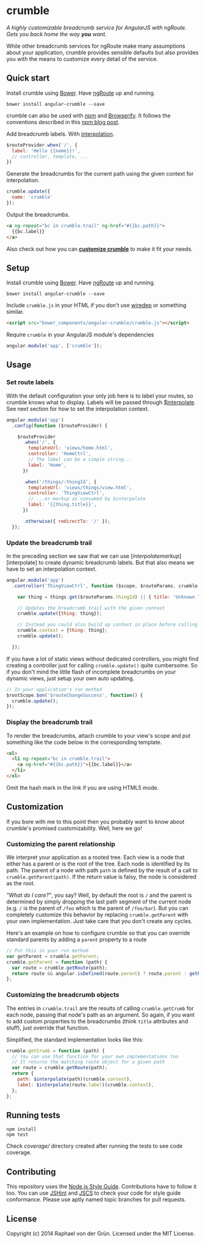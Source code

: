 # crumble

*A highly customizable breadcrumb service for AngularJS with ngRoute. Gets you back home the way __you__ want.*

While other breadcrumb services for ngRoute make many assumptions about your application, crumble provides sensible defaults but also provides you with the means to customize every detail of the service.


## Quick start

Install crumble using [Bower]. Have [ngRoute] up and running.
~~~
bower install angular-crumble --save
~~~
crumble can also be used with [npm] and [Browserify]. It follows the conventions described in this [npm blog post].

Add breadcrumb labels. With [interpolation][$interpolate].
~~~js
$routeProvider.when('/', {
  label: 'Hello {{name}}!',
  // controller, template, ...
})
~~~

Generate the breadcrumbs for the current path using the given context for interpolation.
~~~js
crumble.update({
  name: 'crumble'
});
~~~

Output the breadcrumbs.
~~~html
<a ng-repeat="bc in crumble.trail" ng-href="#{{bc.path}}">
  {{bc.label}}
</a>
~~~

Also check out how you can **[customize crumble](#customization)** to make it fit your needs.


## Setup

Install crumble using [Bower]. Have [ngRoute] up and running.
~~~
bower install angular-crumble --save
~~~

Include `crumble.js` in your HTML if you don't use [wiredep] or something similar.

~~~html
<script src="bower_components/angular-crumble/crumble.js"></script>
~~~

Require `crumble` in your AngularJS module's dependencies

~~~js
angular.module('app', ['crumble']);
~~~


## Usage

### Set route labels

With the default configuration your only job here is to label your routes, so crumble knows what to display. Labels will be passed through [$interpolate]. See next section for how to set the interpolation context.

~~~js
angular.module('app')
  .config(function ($routeProvider) {

    $routeProvider
      .when('/', {
        templateUrl: 'views/home.html',
        controller: 'HomeCtrl',
        // The label can be a simple string...
        label: 'Home',
      })

      .when('/things/:thingId', {
        templateUrl: 'views/things/view.html',
        controller: 'ThingViewCtrl',
        // ...or markup as consumed by $interpolate
        label: '{{thing.title}}',
      })

      .otherwise({ redirectTo: '/' });
  });
~~~


### Update the breadcrumb trail

In the preceding section we saw that we can use [$interpolate markup][$interpolate] to create dynamic breadcrumb labels. But that also means we have to set an interpolation context.

~~~js
angular.module('app')
  .controller('ThingViewCtrl', function ($scope, $routeParams, crumble, things) {

    var thing = things.get($routeParams.thingId) || { title: 'Unknown Thing' };

    // Updates the breadcrumb trail with the given context
    crumble.update({thing: thing});

    // Instead you could also build up context in place before calling update
    crumble.context = {thing: thing};
    crumble.update();

  });
~~~

If you have a lot of static views without dedicated controllers, you might find  creating a controller just for calling `crumble.update()` quite cumbersome. So if you don't mind the little flash of incomplete breadcrumbs on your dynamic views, just setup your own auto updating.

~~~js
// In your application's run method
$rootScope.$on('$routeChangeSuccess', function() {
  crumble.update();
});
~~~

### Display the breadcrumb trail

To render the breadcrumbs, attach crumble to your view's scope and put something like the code below in the corresponding template.

~~~html
<ol>
  <li ng-repeat="bc in crumble.trail">
    <a ng-href="#{{bc.path}}">{{bc.label}}</a>
  </li>
</ol>
~~~

Omit the hash mark in the link if you are using HTML5 mode.


## Customization

If you bore with me to this point then you probably want to know about crumble's promised customizability. Well, here we go!

### Customizing the parent relationship

We interpret your application as a rooted tree. Each view is a node that either has a parent or is the root of the tree. Each node is identified by its path. The parent of a node with path `path` is defined by the result of a call to `crumble.getParent(path)`. If the return value is falsy, the node is considered as the root.

*"What do I care?"*, you say? Well, by default the root is `/` and the parent is determined by simply dropping the last path segment of the current node (e.g. `/` is the parent of `/foo` which is the parent of `/foo/bar`). But you can completely customize this behavior by replacing `crumble.getParent` with your own implementation. Just take care that you don't create any cycles.

Here's an example on how to configure crumble so that you can override standard parents by adding a `parent` property to a route

~~~js
// Put this in your run method
var getParent = crumble.getParent;
crumble.getParent = function (path) {
  var route = crumble.getRoute(path);
  return route && angular.isDefined(route.parent) ? route.parent : getParent(path);
};
~~~

### Customizing the breadcrumb objects

The entries in `crumble.trail` are the results of calling `crumble.getCrumb` for each node, passing that node's path as an argument. So again, if you want to add custom properties to the breadcrumbs (think `title` attributes and stuff), just override that function.

Simplified, the standard implementation looks like this:

~~~js
crumble.getCrumb = function (path) {
  // You can use that function for your own implementations too
  // It returns the matching route object for a given path
  var route = crumble.getRoute(path);
  return {
    path: $interpolate(path)(crumble.context),
    label: $interpolate(route.label)(crumble.context),
  };
};
~~~

## Running tests

~~~
npm install
npm test
~~~

Check _coverage/_ directory created after running the tests to see code coverage.


## Contributing

This repository uses the [Node.js Style Guide][nsg]. Contributions have to follow it too. You can use [JSHint][jsh] and [JSCS][jscs] to check your code for style guide conformance. Please use aptly named topic branches for pull requests.


## License

Copyright (c) 2014 Raphael von der Grün. Licensed under the MIT License.


[Bower]:          http://bower.io/
[wiredep]:        https://github.com/taptapship/wiredep
[ngRoute]:        https://docs.angularjs.org/api/ngRoute
[$interpolate]:   https://docs.angularjs.org/api/ng/service/$interpolate
[nsg]:            https://github.com/felixge/node-style-guide
[jsh]:            http://jshint.com/
[jscs]:           http://jscs.info/
[npm]:            https://www.npmjs.com/
[Browserify]:     http://browserify.org/
[npm blog post]:  http://blog.npmjs.org/post/114584444410
